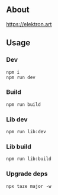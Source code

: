 ## About

https://elektron.art

## Usage

### Dev

```
npm i
npm run dev
```

### Build

```
npm run build
```

### Lib dev

```
npm run lib:dev
```

### Lib build

```
npm run lib:build
```

### Upgrade deps

```
npx taze major -w
```
